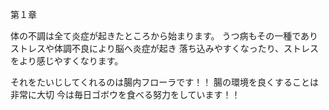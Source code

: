第１章

体の不調は全て炎症が起きたところから始まります。
うつ病もその一種でありストレスや体調不良により脳へ炎症が起き
落ち込みやすくなったり、ストレスをより感じやすくなります。

それをたいじしてくれるのは腸内フローラです！！
腸の環境を良くすることは非常に大切
今は毎日ゴボウを食べる努力をしています！！

